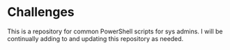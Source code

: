 # Challenges

This is a repository for common PowerShell scripts for sys admins. I will be continually adding to and updating this repository as needed.
